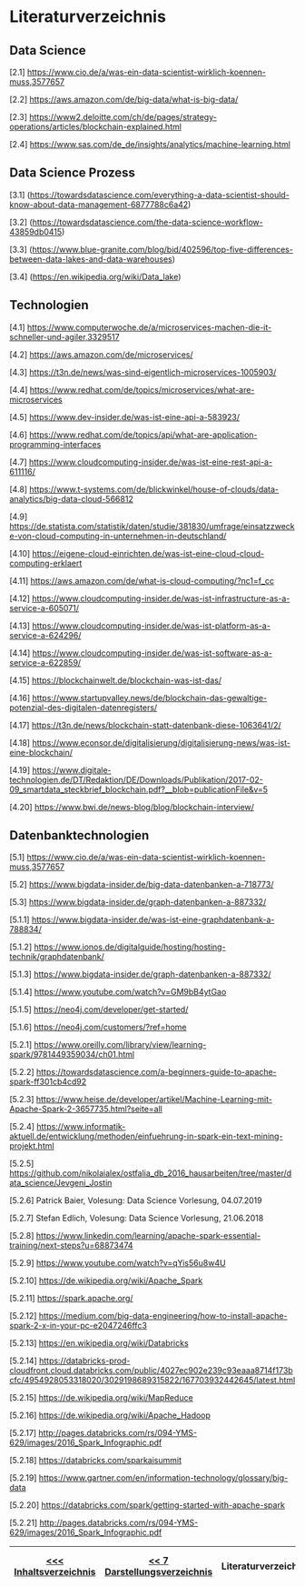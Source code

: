 # Literaturverzeichnis

## Data Science

[2.1] <https://www.cio.de/a/was-ein-data-scientist-wirklich-koennen-muss,3577657>

[2.2] <https://aws.amazon.com/de/big-data/what-is-big-data/>

[2.3] <https://www2.deloitte.com/ch/de/pages/strategy-operations/articles/blockchain-explained.html>

[2.4] <https://www.sas.com/de_de/insights/analytics/machine-learning.html>

## Data Science Prozess

[3.1] (https://towardsdatascience.com/everything-a-data-scientist-should-know-about-data-management-6877788c6a42)

[3.2] (https://towardsdatascience.com/the-data-science-workflow-43859db0415)

[3.3] (https://www.blue-granite.com/blog/bid/402596/top-five-differences-between-data-lakes-and-data-warehouses)

[3.4] (https://en.wikipedia.org/wiki/Data_lake)

## Technologien

[4.1] <https://www.computerwoche.de/a/microservices-machen-die-it-schneller-und-agiler,3329517>

[4.2] <https://aws.amazon.com/de/microservices/>

[4.3] <https://t3n.de/news/was-sind-eigentlich-microservices-1005903/>

[4.4] <https://www.redhat.com/de/topics/microservices/what-are-microservices>

[4.5] <https://www.dev-insider.de/was-ist-eine-api-a-583923/>

[4.6] <https://www.redhat.com/de/topics/api/what-are-application-programming-interfaces>

[4.7] <https://www.cloudcomputing-insider.de/was-ist-eine-rest-api-a-611116/>

[4.8] <https://www.t-systems.com/de/blickwinkel/house-of-clouds/data-analytics/big-data-cloud-566812>

[4.9] <https://de.statista.com/statistik/daten/studie/381830/umfrage/einsatzzwecke-von-cloud-computing-in-unternehmen-in-deutschland/>

[4.10] <https://eigene-cloud-einrichten.de/was-ist-eine-cloud-cloud-computing-erklaert>

[4.11] <https://aws.amazon.com/de/what-is-cloud-computing/?nc1=f_cc>

[4.12] <https://www.cloudcomputing-insider.de/was-ist-infrastructure-as-a-service-a-605071/>

[4.13] <https://www.cloudcomputing-insider.de/was-ist-platform-as-a-service-a-624296/>

[4.14] <https://www.cloudcomputing-insider.de/was-ist-software-as-a-service-a-622859/>

[4.15] <https://blockchainwelt.de/blockchain-was-ist-das/>

[4.16] <https://www.startupvalley.news/de/blockchain-das-gewaltige-potenzial-des-digitalen-datenregisters/>

[4.17] <https://t3n.de/news/blockchain-statt-datenbank-diese-1063641/2/>

[4.18] <https://www.econsor.de/digitalisierung/digitalisierung-news/was-ist-eine-blockchain/>

[4.19] <https://www.digitale-technologien.de/DT/Redaktion/DE/Downloads/Publikation/2017-02-09_smartdata_steckbrief_blockchain.pdf?__blob=publicationFile&v=5>

[4.20] <https://www.bwi.de/news-blog/blog/blockchain-interview/>

## Datenbanktechnologien

[5.1] <https://www.cio.de/a/was-ein-data-scientist-wirklich-koennen-muss,3577657>

[5.2] <https://www.bigdata-insider.de/big-data-datenbanken-a-718773/>

[5.3] <https://www.bigdata-insider.de/graph-datenbanken-a-887332/>

[5.1.1] <https://www.bigdata-insider.de/was-ist-eine-graphdatenbank-a-788834/>

[5.1.2] <https://www.ionos.de/digitalguide/hosting/hosting-technik/graphdatenbank/>

[5.1.3] <https://www.bigdata-insider.de/graph-datenbanken-a-887332/>

[5.1.4] <https://www.youtube.com/watch?v=GM9bB4ytGao>

[5.1.5] <https://neo4j.com/developer/get-started/>

[5.1.6] <https://neo4j.com/customers/?ref=home>

[5.2.1] <https://www.oreilly.com/library/view/learning-spark/9781449359034/ch01.html>

[5.2.2] <https://towardsdatascience.com/a-beginners-guide-to-apache-spark-ff301cb4cd92>

[5.2.3] <https://www.heise.de/developer/artikel/Machine-Learning-mit-Apache-Spark-2-3657735.html?seite=all>

[5.2.4] <https://www.informatik-aktuell.de/entwicklung/methoden/einfuehrung-in-spark-ein-text-mining-projekt.html>

[5.2.5] <https://github.com/nikolaialex/ostfalia_db_2016_hausarbeiten/tree/master/data_science/Jevgeni_Jostin>

[5.2.6] Patrick Baier, Volesung: Data Science Vorlesung, 04.07.2019

[5.2.7] Stefan Edlich, Volesung: Data Science Vorlesung, 21.06.2018

[5.2.8] <https://www.linkedin.com/learning/apache-spark-essential-training/next-steps?u=68873474>

[5.2.9] <https://www.youtube.com/watch?v=qYis56u8w4U>

[5.2.10] <https://de.wikipedia.org/wiki/Apache_Spark>

[5.2.11] <https://spark.apache.org/>

[5.2.12] <https://medium.com/big-data-engineering/how-to-install-apache-spark-2-x-in-your-pc-e2047246ffc3>

[5.2.13] <https://en.wikipedia.org/wiki/Databricks>

[5.2.14] <https://databricks-prod-cloudfront.cloud.databricks.com/public/4027ec902e239c93eaaa8714f173bcfc/4954928053318020/3029198689315822/167703932442645/latest.html>

[5.2.15] <https://de.wikipedia.org/wiki/MapReduce>

[5.2.16] <https://de.wikipedia.org/wiki/Apache_Hadoop>

[5.2.17] <http://pages.databricks.com/rs/094-YMS-629/images/2016_Spark_Infographic.pdf>

[5.2.18] <https://databricks.com/sparkaisummit>

[5.2.19] <https://www.gartner.com/en/information-technology/glossary/big-data>

[5.2.20] <https://databricks.com/spark/getting-started-with-apache-spark>

[5.2.21] <http://pages.databricks.com/rs/094-YMS-629/images/2016_Spark_Infographic.pdf>

| [&lt;&lt;&lt; Inhaltsverzeichnis](./readme.md) | [&lt;&lt; 7 Darstellungsverzeichnis](darstellungsverzeichnis.md) | Literaturverzeichnis | [1 Einleitung &gt;&gt;](./Data_Science_Allgemein/00_Einleitung.md) |
|------------------------------------------------|--------------------------------------------------------------------------|----------------------|----------------------------------------------------------------------------|
